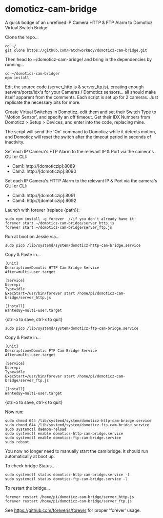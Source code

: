 # domoticz-cam-bridge
A quick bodge of an unrefined IP Camera HTTP & FTP Alarm to Domoticz Virtual Switch Bridge

Clone the repo...

```
cd ~/
git clone https://github.com/PatchworkBoy/domoticz-cam-bridge.git
```

Then head to ~/domoticz-cam-bridge/ and bring in the dependencies by running...

```
cd ~/domoticz-cam-bridge/
npm install
```

Edit the source code (server_http.js & server_ftp.js), creating enough servers/ports/idx's for your Cameras / Domoticz sensors... all should make itself apparent from the comments. Each script is set up for 2 cameras. Just replicate the necessary bits for more.

Create Virtual Switches in Domoticz, edit them and set their Switch Type to 'Motion Sensor', and specify an off timeout. Get their IDX Numbers from Domoticz > Setup > Devices, and enter into the code, replacing mine. 

The script will send the 'On' command to Domoticz while it detects motion, and Domoticz will reset the switch after the timeout period in seconds of inactivity.

Set each IP Camera's FTP Alarm to the relevant IP & Port via the camera's GUI or CLI:

- Cam1: http://[domoticzip]:8089
- Cam2: http://[domoticzip]:8090

Set each IP Camera's HTTP Alarm to the relevant IP & Port via the camera's GUI or CLI:

- Cam3: http://[domoticzip]:8091
- Cam4: http://[domoticzip]:8092

Launch with forever (replace {path}):

```
sudo npm install -g forever  //if you don't already have it!
forever start ~/domoticz-cam-bridge/server_http.js
forever start ~/domoticz-cam-bridge/server_ftp.js
```

Run at boot on Jessie via...

```
sudo pico /lib/systemd/system/domoticz-http-cam-bridge.service
```

Copy & Paste in...
```
[Unit]
Description=Domotic HTTP Cam Bridge Service
After=multi-user.target

[Service]
User=pi
Type=idle
ExecStart=/usr/bin/forever start /home/pi/domoticz-cam-bridge/server_http.js

[Install]
WantedBy=multi-user.target
```

{ctrl-o to save, ctrl-x to quit}

```
sudo pico /lib/systemd/system/domoticz-ftp-cam-bridge.service
```

Copy & Paste in...
```
[Unit]
Description=Domotic FTP Cam Bridge Service
After=multi-user.target

[Service]
User=pi
Type=idle
ExecStart=/usr/bin/forever start /home/pi/domoticz-cam-bridge/server_ftp.js

[Install]
WantedBy=multi-user.target
```

{ctrl-o to save, ctrl-x to quit}

Now run:
```
sudo chmod 644 /lib/systemd/system/domoticz-http-cam-bridge.service
sudo chmod 644 /lib/systemd/system/domoticz-ftp-cam-bridge.service
sudo systemctl daemon-reload
sudo systemctl enable domoticz-http-cam-bridge.service
sudo systemctl enable domoticz-ftp-cam-bridge.service
sudo reboot
```

You now no longer need to manually start the cam bridge. It should run automatically at boot up.

To check bridge Status...

```
sudo systemctl status domoticz-http-cam-bridge.service -l
sudo systemctl status domoticz-ftp-cam-bridge.service -l
```

To restart the bridge...

```
forever restart /home/pi/domoticz-cam-bridge/server_http.js
forever restart /home/pi/domoticz-cam-bridge/server_ftp.js
```

See https://github.com/foreverjs/forever for proper 'forever' usage.

